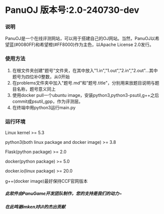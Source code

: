 # PanuOJ 版本号:2.0-240730-dev

### 说明

PanuOJ是一个在线评测网站，可以用于搭建自己的OJ网站。当然，PanuOJ以希望蓝(#0080FF)和希望橙(#FF8000)作为主色，以Apache License 2.0发行。

### 使用方法

1. 在根文件夹创建"题号"文件夹，在其中放入"1.in","1.out","2.in","2.out"...其中题号为四位补0整数，从0开始
2. 在problems文件夹中加入"题号.md"和"题号.title"，分别用来放题目说明与题目名称，题号意义同上
3. 使用docker pull一个ubuntu image，安装python3,python3-psutil,g++之后commit成psutil_gpp，作为评测层。
4. 在终端中用python3运行main.py

### 运行环境

Linux kernel >= 5.3

python3(both linux package and docker image) >= 3.8

Flask(python package) >= 2.0

docker(python package) >= 5.0

docker.io(linux package) >= 20.0

g++(docker image)最好保持CCF官网版本

##### 此软件由PanuGame开发团队制作，您的支持是我们的动力~
##### 在此鸣谢imken对UI的杰出贡献
